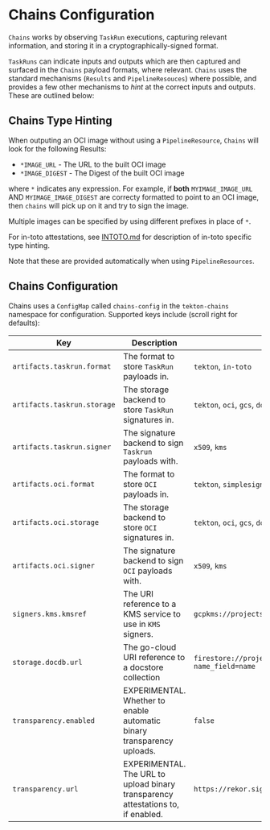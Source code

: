 # Chains Configuration

`Chains` works by observing `TaskRun` executions, capturing relevant information, and storing it in a cryptographically-signed format.

`TaskRuns` can indicate inputs and outputs which are then captured and surfaced in the `Chains` payload formats, where relevant.
`Chains` uses the standard mechanisms (`Results` and `PipelineResouces`) where possible, and provides a few other mechanisms to *hint* at the correct inputs and outputs. These are outlined below:

## Chains Type Hinting

When outputing an OCI image without using a `PipelineResource`, `Chains` will look for the following Results:

* `*IMAGE_URL` - The URL to the built OCI image
* `*IMAGE_DIGEST` - The Digest of the built OCI image

where `*` indicates any expression.
For example, if **both** `MYIMAGE_IMAGE_URL` AND `MYIMAGE_IMAGE_DIGEST` are correcty formatted to point to an OCI image, then `chains` will pick up on it and try to sign the image.

Multiple images can be specified by using different prefixes in place of `*`.


For in-toto attestations, see [INTOTO.md](INTOTO.md) for description
of in-toto specific type hinting.

Note that these are provided automatically when using `PipelineResources`.


## Chains Configuration

Chains uses a `ConfigMap` called `chains-config` in the `tekton-chains` namespace for configuration.
Supported keys include (scroll right for defaults):

| Key | Description | Supported Values | Default |
| --- | --- | --- | --- |
| `artifacts.taskrun.format` | The format to store `TaskRun` payloads in. | `tekton`, `in-toto` | `tekton` |
| `artifacts.taskrun.storage` | The storage backend to store `TaskRun` signatures in. | `tekton`, `oci`, `gcs`, `docdb` | `tekton` |
| `artifacts.taskrun.signer` | The signature backend to sign `Taskrun` payloads with. | `x509`, `kms` | `x509` |
| `artifacts.oci.format` | The format to store `OCI` payloads in. | `tekton`, `simplesigning` | `simplesigning` |
| `artifacts.oci.storage` | The storage backend to store `OCI` signatures in. | `tekton`, `oci`, `gcs`, `docdb` | `oci` |
| `artifacts.oci.signer` | The signature backend to sign `OCI` payloads with. | `x509`, `kms` | `x509` |
| `signers.kms.kmsref` | The URI reference to a KMS service to use in `KMS` signers. | `gcpkms://projects/<project>/locations/<location>/keyRings/<keyring>/cryptoKeys/<key>`| |
| `storage.docdb.url` | The go-cloud URI reference to a docstore collection | `firestore://projects/<project>/databases/(default)/documents/<collection>?name_field=name`| |
| `transparency.enabled` | EXPERIMENTAL. Whether to enable automatic binary transparency uploads. | `false` | |
| `transparency.url` | EXPERIMENTAL. The URL to upload binary transparency attestations to, if enabled. | `https://rekor.sigstore.dev`| |

